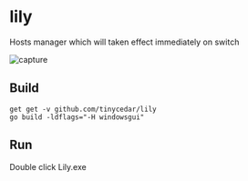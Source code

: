 # lily
Hosts manager which will taken effect immediately on switch

![capture](https://cloud.githubusercontent.com/assets/8019222/18225305/4a399b78-7222-11e6-8e1e-9e0037c63d2b.PNG)

## Build
```
get get -v github.com/tinycedar/lily
go build -ldflags="-H windowsgui"
```

## Run
Double click Lily.exe
